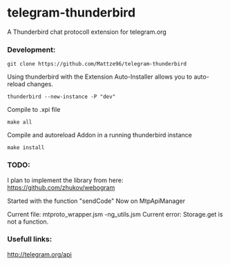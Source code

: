 # telegram-thunderbird
A Thunderbird chat protocoll extension for telegram.org


### Development:
    git clone https://github.com/Mattze96/telegram-thunderbird

Using thunderbird with the Extension Auto-Installer allows you to auto-reload changes.

    thunderbird --new-instance -P "dev"

Compile to .xpi file

    make all

Compile and autoreload Addon in a running thunderbird instance

    make install


### TODO:
I plan to implement the library from here: https://github.com/zhukov/webogram

Started with the function "sendCode"
Now on MtpApiManager

Current file:
mtproto_wrapper.jsm
-ng_utils.jsm
Current error:
Storage.get is not a function.

### Usefull links:
http://telegram.org/api
